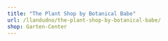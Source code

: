 ```yaml
---
title: "The Plant Shop by Botanical Babe"
url: /llandudno/the-plant-shop-by-botanical-babe/
shop: Garten-Center
---
```

